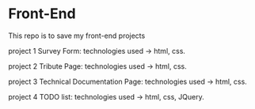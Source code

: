 # Front-End
This repo is to save my front-end projects

project 1 Survey Form:
  technologies used -> html, css.
  
project 2 Tribute Page:
  technologies used -> html, css.
  
project 3 Technical Documentation Page:
  technologies used -> html, css.

project 4 TODO list:
  technologies used -> html, css, JQuery.
